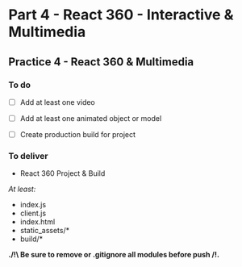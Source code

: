 # Part 4 - React 360 - Interactive & Multimedia

## Practice 4 - React 360 & Multimedia

### To do

- [ ] Add at least one video

- [ ] Add at least one animated object or model

- [ ] Create production build for project

### To deliver

- React 360 Project & Build

*At least:*
- index.js
- client.js
- index.html
- static_assets/*
- build/*

**./!\ Be sure to remove or .gitignore all modules before push /!\.**

